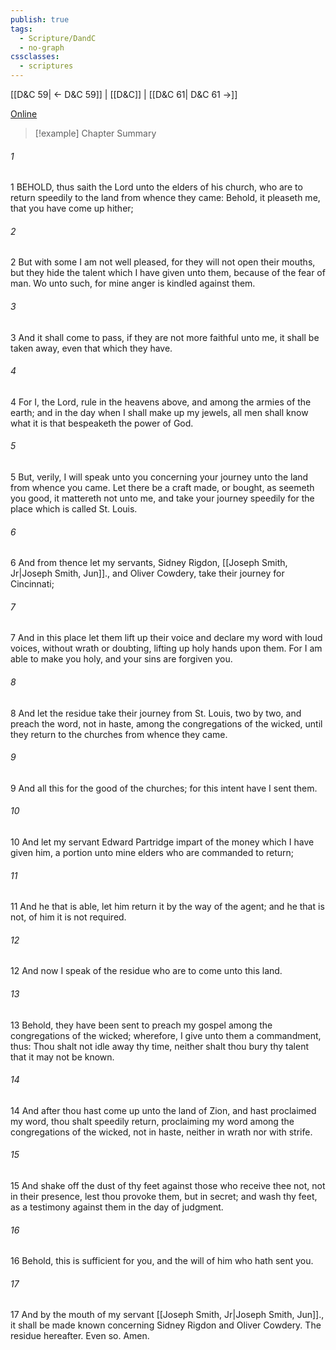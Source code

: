 ```yaml
---
publish: true
tags:
  - Scripture/DandC
  - no-graph
cssclasses:
  - scriptures
---
```

[[D&C 59| ← D&C 59]] | [[D&C]] | [[D&C 61| D&C 61 →]]

[Online](https://churchofjesuschrist.org/study/scriptures/dc-testament/dc/60?lang=eng)

>[!example] Chapter Summary
>
###### 1
1 BEHOLD, thus saith the Lord unto the elders of his church, who are to return speedily to the land from whence they came: Behold, it pleaseth me, that you have come up hither;
###### 2
2 But with some I am not well pleased, for they will not open their mouths, but they hide the talent which I have given unto them, because of the fear of man. Wo unto such, for mine anger is kindled against them.
###### 3
3 And it shall come to pass, if they are not more faithful unto me, it shall be taken away, even that which they have.
###### 4
4 For I, the Lord, rule in the heavens above, and among the armies of the earth; and in the day when I shall make up my jewels, all men shall know what it is that bespeaketh the power of God.
###### 5
5 But, verily, I will speak unto you concerning your journey unto the land from whence you came. Let there be a craft made, or bought, as seemeth you good, it mattereth not unto me, and take your journey speedily for the place which is called St. Louis.
###### 6
6 And from thence let my servants, Sidney Rigdon, [[Joseph Smith, Jr|Joseph Smith, Jun]]., and Oliver Cowdery, take their journey for Cincinnati;
###### 7
7 And in this place let them lift up their voice and declare my word with loud voices, without wrath or doubting, lifting up holy hands upon them. For I am able to make you holy, and your sins are forgiven you.
###### 8
8 And let the residue take their journey from St. Louis, two by two, and preach the word, not in haste, among the congregations of the wicked, until they return to the churches from whence they came.
###### 9
9 And all this for the good of the churches; for this intent have I sent them.
###### 10
10 And let my servant Edward Partridge impart of the money which I have given him, a portion unto mine elders who are commanded to return;
###### 11
11 And he that is able, let him return it by the way of the agent; and he that is not, of him it is not required.
###### 12
12 And now I speak of the residue who are to come unto this land.
###### 13
13 Behold, they have been sent to preach my gospel among the congregations of the wicked; wherefore, I give unto them a commandment, thus: Thou shalt not idle away thy time, neither shalt thou bury thy talent that it may not be known.
###### 14
14 And after thou hast come up unto the land of Zion, and hast proclaimed my word, thou shalt speedily return, proclaiming my word among the congregations of the wicked, not in haste, neither in wrath nor with strife.
###### 15
15 And shake off the dust of thy feet against those who receive thee not, not in their presence, lest thou provoke them, but in secret; and wash thy feet, as a testimony against them in the day of judgment.
###### 16
16 Behold, this is sufficient for you, and the will of him who hath sent you.
###### 17
17 And by the mouth of my servant [[Joseph Smith, Jr|Joseph Smith, Jun]]., it shall be made known concerning Sidney Rigdon and Oliver Cowdery. The residue hereafter. Even so. Amen.




